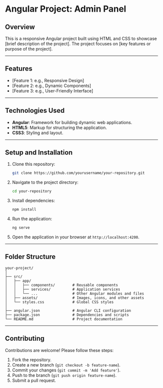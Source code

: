 # Angular Project: Admin Panel

## Overview
This is a responsive Angular project built using HTML and CSS to showcase [brief description of the project]. The project focuses on [key features or purpose of the project].

---

## Features
- [Feature 1: e.g., Responsive Design]
- [Feature 2: e.g., Dynamic Components]
- [Feature 3: e.g., User-Friendly Interface]

---

## Technologies Used
- **Angular**: Framework for building dynamic web applications.
- **HTML5**: Markup for structuring the application.
- **CSS3**: Styling and layout.

---

## Setup and Installation
1. Clone this repository:
   ```bash
   git clone https://github.com/yourusername/your-repository.git
   ```
2. Navigate to the project directory:
   ```bash
   cd your-repository
   ```
3. Install dependencies:
   ```bash
   npm install
   ```
4. Run the application:
   ```bash
   ng serve
   ```
5. Open the application in your browser at `http://localhost:4200`.

---

## Folder Structure
```
your-project/
│
├── src/
│   ├── app/
│   │   ├── components/        # Reusable components
│   │   ├── services/          # Application services
│   │   └── ...                # Other Angular modules and files
│   ├── assets/                # Images, icons, and other assets
│   └── styles.css             # Global CSS styles
│
├── angular.json               # Angular CLI configuration
├── package.json               # Dependencies and scripts
└── README.md                  # Project documentation
```

---

## Contributing
Contributions are welcome! Please follow these steps:
1. Fork the repository.
2. Create a new branch (`git checkout -b feature-name`).
3. Commit your changes (`git commit -m 'Add feature'`).
4. Push to the branch (`git push origin feature-name`).
5. Submit a pull request.
